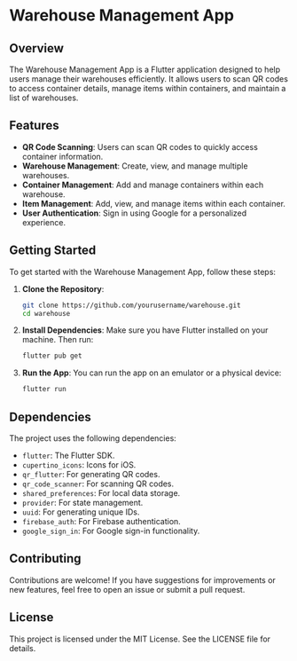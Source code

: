 # Warehouse Management App

## Overview

The Warehouse Management App is a Flutter application designed to help users manage their warehouses efficiently. It allows users to scan QR codes to access container details, manage items within containers, and maintain a list of warehouses.

## Features

- **QR Code Scanning**: Users can scan QR codes to quickly access container information.
- **Warehouse Management**: Create, view, and manage multiple warehouses.
- **Container Management**: Add and manage containers within each warehouse.
- **Item Management**: Add, view, and manage items within each container.
- **User Authentication**: Sign in using Google for a personalized experience.

## Getting Started

To get started with the Warehouse Management App, follow these steps:

1. **Clone the Repository**:
   ```bash
   git clone https://github.com/yourusername/warehouse.git
   cd warehouse
   ```

2. **Install Dependencies**:
   Make sure you have Flutter installed on your machine. Then run:
   ```bash
   flutter pub get
   ```

3. **Run the App**:
   You can run the app on an emulator or a physical device:
   ```bash
   flutter run
   ```

## Dependencies

The project uses the following dependencies:

- `flutter`: The Flutter SDK.
- `cupertino_icons`: Icons for iOS.
- `qr_flutter`: For generating QR codes.
- `qr_code_scanner`: For scanning QR codes.
- `shared_preferences`: For local data storage.
- `provider`: For state management.
- `uuid`: For generating unique IDs.
- `firebase_auth`: For Firebase authentication.
- `google_sign_in`: For Google sign-in functionality.


## Contributing

Contributions are welcome! If you have suggestions for improvements or new features, feel free to open an issue or submit a pull request.

## License

This project is licensed under the MIT License. See the LICENSE file for details.
